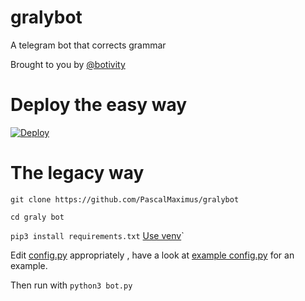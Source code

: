 # gralybot
A telegram bot that corrects grammar

Brought to you by [@botivity](https://tx.me/botivity)

# Deploy the easy way
[![Deploy](https://www.herokucdn.com/deploy/button.svg)](https://heroku.com/deploy?template=https://github.com/PascalMaximus/gralybot)
# The legacy way
`git clone https://github.com/PascalMaximus/gralybot`

`cd graly bot`

`pip3 install requirements.txt` [Use venv](https://docs.python.org/3/tutorial/venv.html)`

 Edit [config.py](/config.py) appropriately , have a look at [example config.py](/sampleconfig.py) for an example.
 

 Then run with `python3 bot.py`
